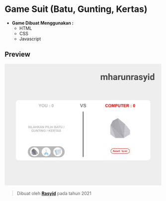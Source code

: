 # Game Suit (Batu, Gunting, Kertas)
- **Game Dibuat Menggunakan :**
  - HTML
  - CSS
  - Javascript

## Preview

![result](https://github.com/mharunrasyid/game-suit/blob/3952ce3edb15c115e22bfbc3a9d75509179dded2/img/design-game.jpg)
> Dibuat oleh <a href="https://www.instagram.com/its.rasyid_/"><b>Rasyid</b></a> pada tahun 2021
